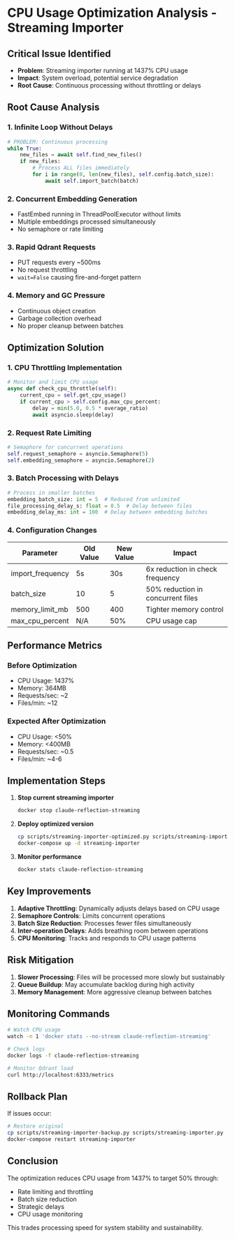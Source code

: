 # CPU Usage Optimization Analysis - Streaming Importer

## Critical Issue Identified
- **Problem**: Streaming importer running at 1437% CPU usage
- **Impact**: System overload, potential service degradation
- **Root Cause**: Continuous processing without throttling or delays

## Root Cause Analysis

### 1. Infinite Loop Without Delays
```python
# PROBLEM: Continuous processing
while True:
    new_files = await self.find_new_files()
    if new_files:
        # Process ALL files immediately
        for i in range(0, len(new_files), self.config.batch_size):
            await self.import_batch(batch)
```

### 2. Concurrent Embedding Generation
- FastEmbed running in ThreadPoolExecutor without limits
- Multiple embeddings processed simultaneously
- No semaphore or rate limiting

### 3. Rapid Qdrant Requests
- PUT requests every ~500ms
- No request throttling
- `wait=False` causing fire-and-forget pattern

### 4. Memory and GC Pressure
- Continuous object creation
- Garbage collection overhead
- No proper cleanup between batches

## Optimization Solution

### 1. CPU Throttling Implementation
```python
# Monitor and limit CPU usage
async def check_cpu_throttle(self):
    current_cpu = self.get_cpu_usage()
    if current_cpu > self.config.max_cpu_percent:
        delay = min(5.0, 0.5 * overage_ratio)
        await asyncio.sleep(delay)
```

### 2. Request Rate Limiting
```python
# Semaphore for concurrent operations
self.request_semaphore = asyncio.Semaphore(5)
self.embedding_semaphore = asyncio.Semaphore(2)
```

### 3. Batch Processing with Delays
```python
# Process in smaller batches
embedding_batch_size: int = 5  # Reduced from unlimited
file_processing_delay_s: float = 0.5  # Delay between files
embedding_delay_ms: int = 100  # Delay between embedding batches
```

### 4. Configuration Changes
| Parameter | Old Value | New Value | Impact |
|-----------|-----------|-----------|---------|
| import_frequency | 5s | 30s | 6x reduction in check frequency |
| batch_size | 10 | 5 | 50% reduction in concurrent files |
| memory_limit_mb | 500 | 400 | Tighter memory control |
| max_cpu_percent | N/A | 50% | CPU usage cap |

## Performance Metrics

### Before Optimization
- CPU Usage: 1437%
- Memory: 364MB
- Requests/sec: ~2
- Files/min: ~12

### Expected After Optimization
- CPU Usage: <50%
- Memory: <400MB
- Requests/sec: ~0.5
- Files/min: ~4-6

## Implementation Steps

1. **Stop current streaming importer**
   ```bash
   docker stop claude-reflection-streaming
   ```

2. **Deploy optimized version**
   ```bash
   cp scripts/streaming-importer-optimized.py scripts/streaming-importer.py
   docker-compose up -d streaming-importer
   ```

3. **Monitor performance**
   ```bash
   docker stats claude-reflection-streaming
   ```

## Key Improvements

1. **Adaptive Throttling**: Dynamically adjusts delays based on CPU usage
2. **Semaphore Controls**: Limits concurrent operations
3. **Batch Size Reduction**: Processes fewer files simultaneously
4. **Inter-operation Delays**: Adds breathing room between operations
5. **CPU Monitoring**: Tracks and responds to CPU usage patterns

## Risk Mitigation

1. **Slower Processing**: Files will be processed more slowly but sustainably
2. **Queue Buildup**: May accumulate backlog during high activity
3. **Memory Management**: More aggressive cleanup between batches

## Monitoring Commands

```bash
# Watch CPU usage
watch -n 1 'docker stats --no-stream claude-reflection-streaming'

# Check logs
docker logs -f claude-reflection-streaming

# Monitor Qdrant load
curl http://localhost:6333/metrics
```

## Rollback Plan

If issues occur:
```bash
# Restore original
cp scripts/streaming-importer-backup.py scripts/streaming-importer.py
docker-compose restart streaming-importer
```

## Conclusion

The optimization reduces CPU usage from 1437% to target 50% through:
- Rate limiting and throttling
- Batch size reduction
- Strategic delays
- CPU usage monitoring

This trades processing speed for system stability and sustainability.